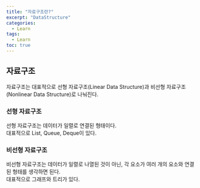 ```yaml
---
title: "자료구조란?"
excerpt: "DataStructure"
categories: 
  - Learn
tags: 
  - Learn
toc: true
---
```



## 자료구조

자료구조는 대표적으로 선형 자료구조(Linear Data Structure)과
비선형 자료구조(Nonlinear Data Structure)로 나눠진다.<br>


### 선형 자료구조

선형 자료구조는 데이터가 일렬로 연결된 형태이다.<br>
대표적으로 List, Queue, Deque이 있다.<br>


### 비선형 자료구조

비선형 자료구조는 데이터가 일렬로 나열된 것이 아닌, 각 요소가 여러 개의 요소와 연결된 형태를 생각하면 된다.<br>
대표적으로 그래프와 트리가 있다.<br>
